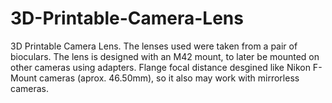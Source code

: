 # 3D-Printable-Camera-Lens
3D Printable Camera Lens. The lenses used were taken from a pair of bioculars. The lens is designed with an M42 mount, to later be mounted on other cameras using adapters. Flange focal distance desgined like Nikon F-Mount cameras (aprox. 46.50mm), so it also may work with mirrorless cameras.  
